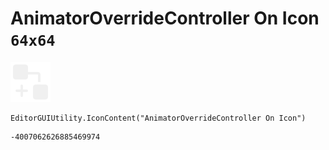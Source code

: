 # AnimatorOverrideController On Icon `64x64`
<img src="/img/AnimatorOverrideController%20On%20Icon.png" width=64 height=64>

``` CSharp
EditorGUIUtility.IconContent("AnimatorOverrideController On Icon")
```
```
-4007062626885469974
```
